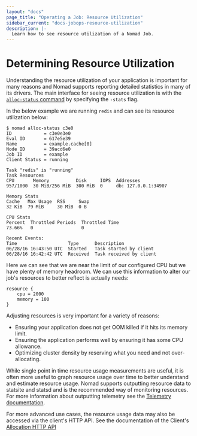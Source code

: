 ```yaml
---
layout: "docs"
page_title: "Operating a Job: Resource Utilization"
sidebar_current: "docs-jobops-resource-utilization"
description: |-
  Learn how to see resource utilization of a Nomad Job.
---
```


# Determining Resource Utilization

Understanding the resource utilization of your application is important for many
reasons and Nomad supports reporting detailed statistics in many of its drivers.
The main interface for seeing resource utilization is with the [`alloc-status`
command](/docs/commands/alloc-status.html) by specifying the `-stats` flag.

In the below example we are running `redis` and can see its resource utilization
below:

```
$ nomad alloc-status c3e0
ID            = c3e0e3e0
Eval ID       = 617e5e39
Name          = example.cache[0]
Node ID       = 39acd6e0
Job ID        = example
Client Status = running

Task "redis" is "running"
Task Resources
CPU       Memory          Disk     IOPS  Addresses
957/1000  30 MiB/256 MiB  300 MiB  0     db: 127.0.0.1:34907

Memory Stats
Cache   Max Usage  RSS     Swap
32 KiB  79 MiB     30 MiB  0 B

CPU Stats
Percent  Throttled Periods  Throttled Time
73.66%   0                  0

Recent Events:
Time                   Type      Description
06/28/16 16:43:50 UTC  Started   Task started by client
06/28/16 16:42:42 UTC  Received  Task received by client
```

Here we can see that we are near the limit of our configured CPU but we have
plenty of memory headroom. We can use this information to alter our job's
resources to better reflect is actually needs:

```
resource {
    cpu = 2000
    memory = 100
}
```

Adjusting resources is very important for a variety of reasons:

* Ensuring your application does not get OOM killed if it hits its memory limit.
* Ensuring the application performs well by ensuring it has some CPU allowance.
* Optimizing cluster density by reserving what you need and not over-allocating.

While single point in time resource usage measurements are useful, it is often
more useful to graph resource usage over time to better understand and estimate
resource usage. Nomad supports outputting resource data to statsite and statsd
and is the recommended way of monitoring resources. For more information about
outputting telemetry see the [Telemetry documentation](/docs/agent/telemetry.html).

For more advanced use cases, the resource usage data may also be accessed via
the client's HTTP API. See the documentation of the Client's
[Allocation HTTP API](/docs/http/client-allocation-stats.html)
